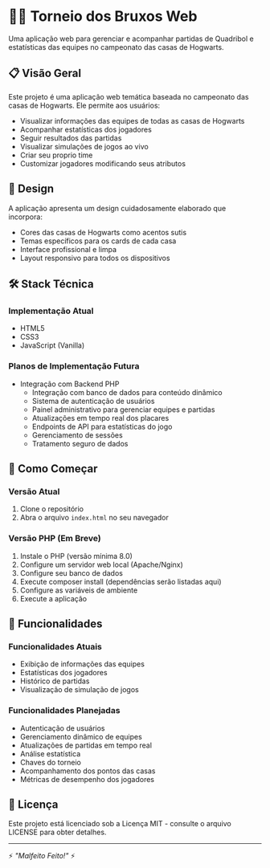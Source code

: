 # 🧙‍♂️ Torneio dos Bruxos Web

Uma aplicação web para gerenciar e acompanhar partidas de Quadribol e estatísticas das equipes no campeonato das casas de Hogwarts.

## 📋 Visão Geral

Este projeto é uma aplicação web temática baseada no campeonato das casas de Hogwarts. Ele permite aos usuários:
- Visualizar informações das equipes de todas as casas de Hogwarts
- Acompanhar estatísticas dos jogadores
- Seguir resultados das partidas
- Visualizar simulações de jogos ao vivo
- Criar seu proprio time
- Customizar jogadores modificando seus atributos

## 🎨 Design

A aplicação apresenta um design cuidadosamente elaborado que incorpora:
- Cores das casas de Hogwarts como acentos sutis
- Temas específicos para os cards de cada casa
- Interface profissional e limpa
- Layout responsivo para todos os dispositivos

## 🛠 Stack Técnica

### Implementação Atual
- HTML5
- CSS3
- JavaScript (Vanilla)

### Planos de Implementação Futura
- Integração com Backend PHP
  - Integração com banco de dados para conteúdo dinâmico
  - Sistema de autenticação de usuários
  - Painel administrativo para gerenciar equipes e partidas
  - Atualizações em tempo real dos placares
  - Endpoints de API para estatísticas do jogo
  - Gerenciamento de sessões
  - Tratamento seguro de dados

## 🚀 Como Começar

### Versão Atual
1. Clone o repositório
2. Abra o arquivo `index.html` no seu navegador

### Versão PHP (Em Breve)
1. Instale o PHP (versão mínima 8.0)
2. Configure um servidor web local (Apache/Nginx)
3. Configure seu banco de dados
4. Execute composer install (dependências serão listadas aqui)
5. Configure as variáveis de ambiente
6. Execute a aplicação

## 🎯 Funcionalidades

### Funcionalidades Atuais
- Exibição de informações das equipes
- Estatísticas dos jogadores
- Histórico de partidas
- Visualização de simulação de jogos

### Funcionalidades Planejadas
- Autenticação de usuários
- Gerenciamento dinâmico de equipes
- Atualizações de partidas em tempo real
- Análise estatística
- Chaves do torneio
- Acompanhamento dos pontos das casas
- Métricas de desempenho dos jogadores


## 📜 Licença

Este projeto está licenciado sob a Licença MIT - consulte o arquivo LICENSE para obter detalhes.

---
⚡ *"Malfeito Feito!"* ⚡
